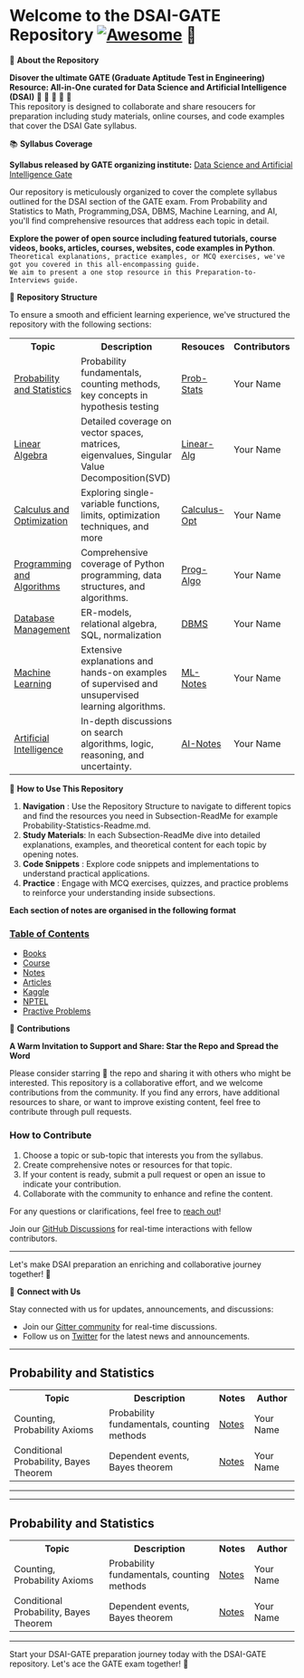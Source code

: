 # Welcome to the DSAI-GATE Repository [![Awesome](https://awesome.re/badge-flat.svg)](https://awesome.re) :robot: 

<!---
Comments and Notes:
 - Replace link_to_notes, Your Name, link_to_contact, and link_to_discussions with the actual URLs and information relevant to your repository.
 - Validate contributors tag for each subject
-->


🚀 **About the Repository**
 
**Disover the ultimate GATE (Graduate Aptitude Test in Engineering) Resource: All-in-One curated for Data Science and Artificial Intelligence (DSAI)** 🌟 🌟 🌟 🌟 🌟 \
This repository is designed to collaborate and share resoucers for preparation including study materials, online courses, and code examples that cover the DSAI Gate syllabus.

📚 **Syllabus Coverage**

**Syllabus released by GATE organizing institute:**  [Data Science and Artificial Intelligence Gate ](https://gate2024.iisc.ac.in/wp-content/uploads/2023/08/GATE2024DataScienceAIsyllabus.pdf)

Our repository is meticulously organized to cover the complete syllabus outlined for the DSAI section of the GATE exam. From Probability and Statistics to Math, Programming,DSA, DBMS, Machine Learning, and AI, you'll find comprehensive resources that address each topic in detail. 

**Explore the power of open source including featured tutorials, course videos, books, articles, courses, websites, code examples in Python**.\
``Theoretical explanations, practice examples, or MCQ exercises, we've got you covered in this all-encompassing guide.``\
``We aim to present a one stop resource in this Preparation-to-Interviews guide.`` 
  
📁 **Repository Structure**

To ensure a smooth and efficient learning experience, we've structured the repository with the following sections:

<table class="tg">
  <tr>
    <th class="tg-yw4l"><b>Topic</b></th>
    <th class="tg-yw4l"><b>Description</b></th>
    <th class="tg-yw4l"><b>Resouces</b></th>
    <th class="tg-yw4l"><b>Contributors</b></th>
  </tr>
  <tr>
    <td class="tg-yw4l"><a href="#probability-and-statistics">Probability and Statistics</td>
    <td class="tg-yw4l">Probability fundamentals, counting methods, key concepts in hypothesis testing</td>
    <td class="tg-yw4l"><a href="Probability-Statistics-Readme.md">Prob-Stats</a></td>
    <td class="tg-yw4l">Your Name</td>
  </tr>

   <tr>
    <td class="tg-yw4l"><a href="#linear-algebra">Linear Algebra</td>
    <td class="tg-yw4l"> Detailed coverage on vector spaces, matrices, eigenvalues, Singular Value Decomposition(SVD) </td>
    <td class="tg-yw4l"><a href="Linear-Algebra-Readme.md">Linear-Alg</a></td>
    <td class="tg-yw4l">Your Name</td>
  </tr>
  <tr>
    <td class="tg-yw4l"><a href="#calculus-and-optimization">Calculus and Optimization</td>
    <td class="tg-yw4l">Exploring single-variable functions, limits, optimization techniques, and more</td>
    <td class="tg-yw4l"><a href="Calculus-and-Optimization-Readme.md">Calculus-Opt</a></td>
    <td class="tg-yw4l">Your Name</td>
  </tr>
  <tr>
    <td class="tg-yw4l"><a href="#programming-and-algorithms">Programming and Algorithms</td>
    <td class="tg-yw4l">Comprehensive coverage of Python programming, data structures, and algorithms.</td>
    <td class="tg-yw4l"><a href="Programming-and-Algorithms-Readme.md">Prog-Algo</a></td>
    <td class="tg-yw4l">Your Name</td>
  </tr>
  <tr>
    <td class="tg-yw4l"><a href="#database-management">Database Management</td>
    <td class="tg-yw4l">ER-models, relational algebra, SQL, normalization</td>
    <td class="tg-yw4l"><a href="Database-Management-Readme.md">DBMS</a></td>
    <td class="tg-yw4l">Your Name</td>
  </tr>
  <tr>
    <td class="tg-yw4l"><a href="#machine-learning">Machine Learning</td>
    <td class="tg-yw4l">Extensive explanations and hands-on examples of supervised and unsupervised learning algorithms.</td>
    <td class="tg-yw4l"><a href="Machine-Learning-Readme.md">ML-Notes</a></td>
    <td class="tg-yw4l">Your Name</td>
  </tr>
  <tr>
    <td class="tg-yw4l"><a href="#AI">Artificial Intelligence</td>
    <td class="tg-yw4l">In-depth discussions on search algorithms, logic, reasoning, and uncertainty.</td>
    <td class="tg-yw4l"><a href="Artificial-Intelligence-Readme.md">AI-Notes</a></td>
    <td class="tg-yw4l">Your Name</td>
  </tr>

  <!-- More rows for different topics -->
</table>



🌟 **How to Use This Repository**

1. **Navigation**     : Use the Repository Structure to navigate to different topics and find the resources you need in Subsection-ReadMe for example Probability-Statistics-Readme.md.
2. **Study Materials**: In each Subsection-ReadMe dive into detailed explanations, examples, and theoretical content for each topic by opening notes.
3. **Code Snippets**  : Explore code snippets and implementations to understand practical applications.
4. **Practice**       : Engage with MCQ exercises, quizzes, and practice problems to reinforce your understanding inside subsections.

**Each section of notes are organised in the following format**

### [Table of Contents]()

* [Books](#Books)
* [Course](#Courses)
* [Notes](#Notes) 
* [Articles](#Articles)
* [Kaggle](#Kaggle)
* [NPTEL](#NPTEL)
* [Practive Problems](#Practice-Problems)

🤝 **Contributions**

**A Warm Invitation to Support and Share: Star the Repo and Spread the Word**

Please consider starring 🌟 the repo and sharing it with others who might be interested. 
This repository is a collaborative effort, and we welcome contributions from the community. If you find any errors, have additional resources to share, or want to improve existing content, feel free to contribute through pull requests.

### How to Contribute

1. Choose a topic or sub-topic that interests you from the syllabus.
2. Create comprehensive notes or resources for that topic.
3. If your content is ready, submit a pull request or open an issue to indicate your contribution.
4. Collaborate with the community to enhance and refine the content.

For any questions or clarifications, feel free to [reach out](link_to_contact)!

Join our [GitHub Discussions](link_to_discussions) for real-time interactions with fellow contributors.

---

Let's make DSAI preparation an enriching and collaborative journey together! 🚀

🔗 **Connect with Us**

Stay connected with us for updates, announcements, and discussions:

- Join our [Gitter community](link_to_gitter) for real-time discussions.
- Follow us on [Twitter](link_to_twitter) for the latest news and announcements.



---
## Probability and Statistics

<table class="tg">
  <tr>
    <th class="tg-yw4l"><b>Topic</b></th>
    <th class="tg-yw4l"><b>Description</b></th>
    <th class="tg-yw4l"><b>Notes</b></th>
    <th class="tg-yw4l"><b>Author</b></th>
  </tr>
  
  <tr>
    <td class="tg-yw4l">Counting, Probability Axioms</td>
    <td class="tg-yw4l">Probability fundamentals, counting methods</td>
    <td class="tg-yw4l"><a href="link_to_notes">Notes</a></td>
    <td class="tg-yw4l">Your Name</td>
  </tr>
   <tr>
    <td class="tg-yw4l">Conditional Probability, Bayes Theorem</td>
    <td class="tg-yw4l">Dependent events, Bayes theorem</td>
    <td class="tg-yw4l"><a href="link_to_notes">Notes</a></td>
    <td class="tg-yw4l">Your Name</td>
  </tr>
  <!-- More rows for different topics -->
</table>

<!-- More content for other sections -->

---

---
## Probability and Statistics

<table class="tg">
  <tr>
    <th class="tg-yw4l"><b>Topic</b></th>
    <th class="tg-yw4l"><b>Description</b></th>
    <th class="tg-yw4l"><b>Notes</b></th>
    <th class="tg-yw4l"><b>Author</b></th>
  </tr>
  
  <tr>
    <td class="tg-yw4l">Counting, Probability Axioms</td>
    <td class="tg-yw4l">Probability fundamentals, counting methods</td>
    <td class="tg-yw4l"><a href="link_to_notes">Notes</a></td>
    <td class="tg-yw4l">Your Name</td>
  </tr>
   <tr>
    <td class="tg-yw4l">Conditional Probability, Bayes Theorem</td>
    <td class="tg-yw4l">Dependent events, Bayes theorem</td>
    <td class="tg-yw4l"><a href="link_to_notes">Notes</a></td>
    <td class="tg-yw4l">Your Name</td>
  </tr>
  <!-- More rows for different topics -->
</table>

<!-- More content for other sections -->

---




Start your DSAI-GATE preparation journey today with the DSAI-GATE repository. Let's ace the GATE exam together! 🌟
